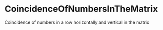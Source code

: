 # CoincidenceOfNumbersInTheMatrix
Coincidence of numbers in a row horizontally and vertical in the matrix
